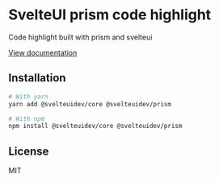 # SvelteUI prism code highlight

Code highlight built with prism and svelteui

[View documentation](https://svelteui-docs.vercel.app/)

## Installation

```sh
# With yarn
yarn add @svelteuidev/core @svelteuidev/prism

# With npm
npm install @svelteuidev/core @svelteuidev/prism
```

## License

MIT
